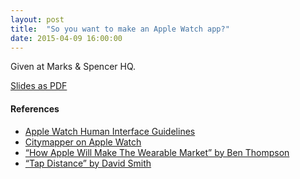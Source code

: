 ```yaml
---
layout: post
title:  "So you want to make an Apple Watch app?"
date: 2015-04-09 16:00:00
---
```


Given at Marks & Spencer HQ.

<script async class="speakerdeck-embed" data-id="feafc0d60a7e4e21ac45bffed79b676a" data-ratio="1.77777777777778" src="//speakerdeck.com/assets/embed.js"></script>

[Slides as PDF](/assets/watch.pdf)

#### References

- [Apple Watch Human Interface Guidelines](https://developer.apple.com/library/prerelease/ios/documentation/UserExperience/Conceptual/WatchHumanInterfaceGuidelines/)
- [Citymapper on Apple Watch](https://medium.com/ios-os-x-development/citymapper-on-apple-watch-843c3e757f58)
- [“How Apple Will Make The Wearable Market” by Ben Thompson](http://stratechery.com/2015/apple-make-wearable-market/)
- [“Tap Distance” by David Smith](http://david-smith.org/blog/2015/02/03/ailw-tap-distance/)
